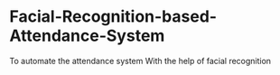 # Facial-Recognition-based-Attendance-System
 To automate the attendance system With the help of facial recognition
